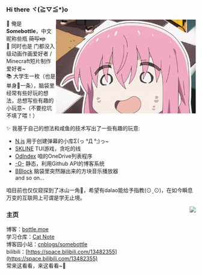 ### Hi there ヾ(≧▽≦*)o  

<!--![avatar](https://images.weserv.nl/?url=https://raw.githubusercontent.com/SomeBottle/somebottle/master/avatar.png)  -->

<img src="https://raw.githubusercontent.com/SomeBottle/somebottle/master/sticker/hitori.gif" align="right" height="250px"></img>

👋 俺是**Somebottle**，中文昵称些瓶 <del>简写xp</del>  
💖 同时也是 门都没入级动画作画爱好者 / Minecraft短片制作爱好者~  
📚 大学生一枚（也是单身🌭一条），脑袋里经常有些好玩的想法，总想写些有趣的小玩意~（不要挖坑不填了喂！）

✨ 我基于自己的想法和咸鱼的技术写出了一些有趣的玩意:  
* [N.js](https://github.com/SomeBottle/N.js/) 用于创建弹幕的小库Σ(っ °Д °;)っ~  
* [SKLINE](https://github.com/SomeBottle/skline) TUI游戏，贪吃的线  
* [OdIndex](https://github.com/SomeBottle/OdIndex) 咱的OneDrive列表程序
* [-O-](https://github.com/SomeBottle/-O-) 静态，利用Github API的博客系统  
* [BBlock](https://github.com/SomeBottle/BBlock) 脑袋里突然蹦出来的方块音乐播放器  
and so on...

咱目前也仅仅窥探到了冰山一角🧊，希望有dalao能给予指教(⊙ˍ⊙)，在如今瞬息万变的互联网上可谓是学无止境。  

<a href="https://github.com/anuraghazra/github-readme-stats/blob/master/docs/readme_cn.md" target="_blank"><img src='https://github-readme-stats.vercel.app/api?username=SomeBottle&show_icons=true&hide_border=true&theme=dark&locale=cn' align='right'></img></a>

### 主页
博客：[bottle.moe](https://bottle.moe)  
学习仓库：[Cat Note](https://github.com/cat-note/bottleofcat)  
博客园小站：[cnblogs/somebottle](https://www.cnblogs.com/somebottle)  
bilibili：[https://space.bilibili.com/13482355](https://space.bilibili.com/13482355)  
常来这看看，来这看看~🎵  
